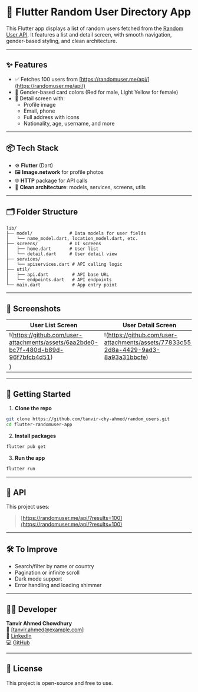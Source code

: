# 📱 Flutter Random User Directory App

This Flutter app displays a list of random users fetched from the [Random User API](https://randomuser.me). It features a list and detail screen, with smooth navigation, gender-based styling, and clean architecture.

---

## ✨ Features

- ✅ Fetches 100 users from [https://randomuser.me/api/](https://randomuser.me/api/)
- 🧍 Gender-based card colors (Red for male, Light Yellow for female)
- 👤 Detail screen with:
  - Profile image
  - Email, phone
  - Full address with icons
  - Nationality, age, username, and more

---

## 📦 Tech Stack

- ⚙️ **Flutter** (Dart)
- 🖼️ **Image.network** for profile photos
- 🌐 **HTTP** package for API calls
- 🧠 **Clean architecture**: models, services, screens, utils

---

## 🗂️ Folder Structure

```
lib/
├── model/              # Data models for user fields
│   └── name_model.dart, location_model.dart, etc.
├── screens/            # UI screens
│   ├── home.dart       # User list
│   └── detail.dart     # User detail view
├── services/
│   └── apiservices.dart # API calling logic
├── util/
│   ├── api.dart         # API base URL
│   └── endpoints.dart   # API endpoints
└── main.dart            # App entry point
```

---

## 📸 Screenshots

| User List Screen | User Detail Screen |
|------------------|--------------------|
| !(https://github.com/user-attachments/assets/6aa2bde0-bc7f-480d-b89d-96f7bfcb4d51) | !(https://github.com/user-attachments/assets/77833c55-2d8a-4429-9ad3-8a93a31bbcfe)
) |

---

## 🚀 Getting Started

1. **Clone the repo**

```bash
git clone https://github.com/tanvir-chy-ahmed/random_users.git
cd flutter-randomuser-app
```

2. **Install packages**

```bash
flutter pub get
```

3. **Run the app**

```bash
flutter run
```

---

## 🔗 API

This project uses:

> [https://randomuser.me/api/?results=100](https://randomuser.me/api/?results=100)

---

## 🛠️ To Improve

- Search/filter by name or country
- Pagination or infinite scroll
- Dark mode support
- Error handling and loading shimmer

---

## 👨‍💻 Developer

**Tanvir Ahmed Chowdhury**  
📧 [tanvir.ahmed@example.com]  
🔗 [LinkedIn](https://www.linkedin.com/in/tanvir-ahmed-chy-126191367/)  
💻 [GitHub](https://github.com/tanvir-chy-ahmed)

---

## 📄 License

This project is open-source and free to use.
